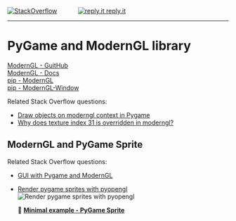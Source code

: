 [![StackOverflow](https://stackexchange.com/users/flair/7322082.png)](https://stackoverflow.com/users/5577765/rabbid76?tab=profile) &nbsp;&nbsp;&nbsp;&nbsp;&nbsp;&nbsp;&nbsp;&nbsp;&nbsp;&nbsp; [![reply.it](../../../resource/logo/Repl_it_logo_80.png) reply.it](https://repl.it/repls/folder/PyGame%20Examples)

---

# PyGame and ModernGL library

[ModernGL - GuitHub](https://github.com/moderngl/moderngl)  
[ModernGL - Docs](https://moderngl.readthedocs.io/en/latest/)  
[pip - ModernGL](https://pypi.org/project/moderngl/)  
[pip - ModernGL-Window](https://pypi.org/project/moderngl-window/)

Related Stack Overflow questions:

- [Draw objects on moderngl context in Pygame](https://stackoverflow.com/questions/62500232/draw-objects-on-moderngl-context-in-pygame)
- [Why does texture index 31 is overridden in moderngl?](https://stackoverflow.com/questions/64317804/why-does-texture-index-31-is-overridden-in-moderngl)

## ModernGL and PyGame Sprite

Related Stack Overflow questions:

- [GUI with Pygame and ModernGL](https://stackoverflow.com/questions/76697818/gui-with-pygame-and-moderngl/76698075#76698075)  
- [Render pygame sprites with pyopengl](https://stackoverflow.com/questions/54543587/render-pygame-sprites-with-pyopengl/65653236#65653236)  
  ![Render pygame sprites with pyopengl](https://i.stack.imgur.com/VEkp8.png)

  :scroll: **[Minimal example - PyGame Sprite](../../../examples/pygame_opengl/moderngl_library/moderngl_minimal_pygame_sprite.py)**
